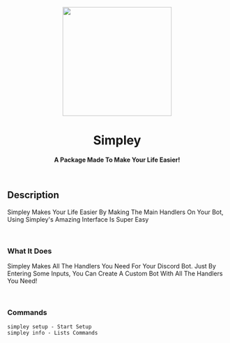 <p align="center">
  <img width="250" src="https://cdn.discordapp.com/attachments/884404223314366499/884794578287349830/simply_logo.png">
</p>
<h1 align="center"> Simpley </h1>
<p align="center">
  <b >A Package Made To Make Your Life Easier!</b>
</p>

<br>


## **Description**
Simpley Makes Your Life Easier By Making The Main Handlers On Your Bot, Using Simpley's Amazing Interface Is Super Easy

<br>

### **What It Does**
Simpley Makes All The Handlers You Need For Your Discord Bot. Just By Entering Some Inputs, You Can Create A Custom Bot With All The Handlers You Need!

<br>

### **Commands**
```
simpley setup - Start Setup
simpley info - Lists Commands
```

<br>

